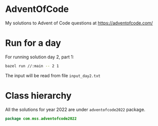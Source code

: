 # AdventOfCode
My solutions to Advent of Code questions at https://adventofcode.com/

# Run for a day

For running solution day 2, part 1:
```sh
bazel run //:main -- 2 1 
```

The input will be read from file `input_day2.txt`

# Class hierarchy

All the solutions for year 2022 are under `adventofcode2022` package.

```java
package com.mss.adventofcode2022
```

